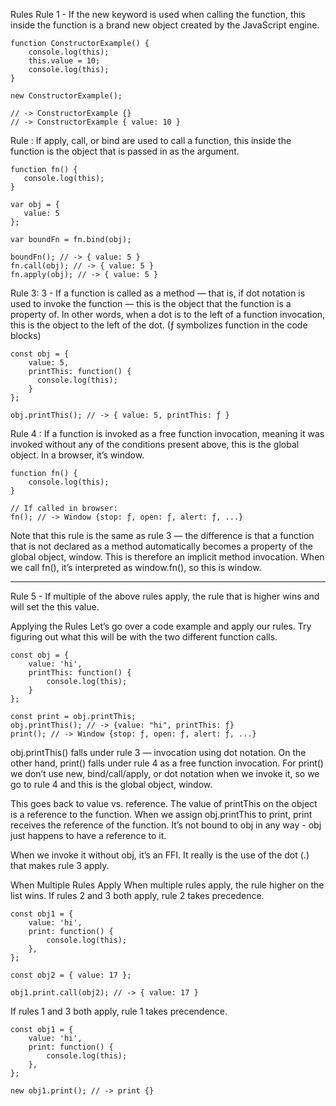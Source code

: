 Rules
Rule 1 - If the new keyword is used when calling the function, this inside the function is a brand new object created by the JavaScript engine.


```
function ConstructorExample() {
    console.log(this);
    this.value = 10;
    console.log(this);
}

new ConstructorExample();

// -> ConstructorExample {}
// -> ConstructorExample { value: 10 }

```

 Rule : If apply, call, or bind are used to call a function, this inside the function is the object that is passed in as the argument.

 ```
function fn() {
    console.log(this);
}

var obj = {
    value: 5
};

var boundFn = fn.bind(obj);

boundFn(); // -> { value: 5 }
fn.call(obj); // -> { value: 5 }
fn.apply(obj); // -> { value: 5 }
```

Rule 3: 3 - If a function is called as a method — that is, if dot notation is used to invoke the function — this is the object that the function is a property of. In other words, when a dot is to the left of a function invocation, this is the object to the left of the dot. (ƒ symbolizes function in the code blocks) 

```
const obj = {
    value: 5,
    printThis: function() {
      console.log(this);
    }
};

obj.printThis(); // -> { value: 5, printThis: ƒ }
```
Rule 4 : If a function is invoked as a free function invocation, meaning it was invoked without any of the conditions present above, this is the global object. In a browser, it’s window.

```
function fn() {
    console.log(this);
}

// If called in browser:
fn(); // -> Window {stop: ƒ, open: ƒ, alert: ƒ, ...}
```
Note that this rule is the same as rule 3 — the difference is that a function that is not declared as a method automatically becomes a property of the global object, window. This is therefore an implicit method invocation. When we call fn(), it’s interpreted as window.fn(), so this is window.

---

Rule 5 - If multiple of the above rules apply, the rule that is higher wins and will set the this value.

Applying the Rules
Let’s go over a code example and apply our rules. Try figuring out what this will be with the two different function calls.

```
const obj = {
    value: 'hi',
    printThis: function() {
        console.log(this);
    }
};

const print = obj.printThis;
obj.printThis(); // -> {value: "hi", printThis: ƒ}
print(); // -> Window {stop: ƒ, open: ƒ, alert: ƒ, ...}
```
obj.printThis() falls under rule 3 — invocation using dot notation. On the other hand, print() falls under rule 4 as a free function invocation. For print() we don’t use new, bind/call/apply, or dot notation when we invoke it, so we go to rule 4 and this is the global object, window.

This goes back to value vs. reference. The value of printThis on the object is a reference to the function. When we assign obj.printThis to print, print receives the reference of the function. It’s not bound to obj in any way - obj just happens to have a reference to it.

When we invoke it without obj, it’s an FFI. It really is the use of the dot (.) that makes rule 3 apply.

When Multiple Rules Apply
When multiple rules apply, the rule higher on the list wins. If rules 2 and 3 both apply, rule 2 takes precedence.

```
const obj1 = {
    value: 'hi',
    print: function() {
        console.log(this);
    },
};

const obj2 = { value: 17 };

obj1.print.call(obj2); // -> { value: 17 }
```

If rules 1 and 3 both apply, rule 1 takes precendence.
```
const obj1 = {
    value: 'hi',
    print: function() {
        console.log(this);
    },
};

new obj1.print(); // -> print {}
```
